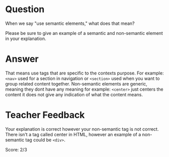 # Question

When we say "use semantic elements," what does that mean?

Please be sure to give an example of a semantic and non-semantic element in your explanation.

# Answer
That means use tags that are specific to the contexts purpose. For example: `<nav>` used for a section in navigation or `<section>` used when you want to group related content together. Non-semantic elements are generic, meaning they dont have any meaning for example: `<center>` just centers  the content it does not give any indication of what the content means.

# Teacher Feedback

Your explanation is correct however your non-semantic tag is not correct. There isn't a tag called center in HTML, however an example of a non-semantic tag could be `<div>`. 

Score: 2/3